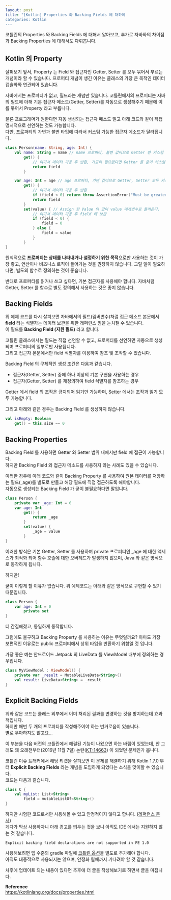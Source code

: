 ```yaml
---
layout: post
title: "[Kotlin] Properties 와 Backing Fields 에 대하여
categories: Kotlin
---
```


코틀린의 Properties 와 Backing Fields 에 대해서 알아보고, 추가로 자바와의 차이점과 Backing Properties 에 대해서도 다뤄봅니다.

## Kotlin 의 Property

살펴보기 앞서, Property 는 Field 와 접근자인 Getter, Setter 를 모두 묶어서 부르는 개념이라 할 수 있습니다.
프로퍼티 개념이 생긴 이유는 클래스의 가장 큰 목적인 데이터 캡슐화와 연관되어 있습니다.

자바에서는 프로퍼티가 없고, 필드라는 개념만 있습니다.
코틀린에서의 프로퍼티는 자바의 필드에 더해 기본 접근자 메소드(Getter, Setter)를 자동으로 생성해주기 때문에 이를 묶어서 Property 라고 부릅니다.  

물론 프로그래머가 원한다면 자동 생성되는 접근자 메소드 말고 아래 코드와 같이 직접 명시적으로 선언하는 것도 가능합니다.  
다만, 프로퍼티의 가변과 불변 타입에 따라서 커스텀 가능한 접근자 메소드가 달라집니다.

~~~kotlin
class Person(name: String, age: Int) {
    val name: String = name // name 프로퍼티, 불변 값이므로 Getter 만 커스텀 가능
        get() {
            // 여기서 데이터 가공 후 반환, 가공이 필요없다면 Getter 를 굳이 커스텀할 필요는 없다.
            return field
        }

    var age: Int = age // age 프로퍼티, 가변 값이므로 Getter, Setter 모두 커스텀 가능
        get() {
            // 여기서 데이터 가공 후 반환
            if (field < 0) return throw AssertionError("Must be greater than or equal to 0")
            return field
        }
        set(value) { // Assign 한 Value 의 값이 value 매개변수로 들어온다.
            // 여기서 데이터 가공 후 field 에 보관
            if (field < 0) {
                field = 0
            } else {
                field = value
            }
        }
}
~~~

원칙적으로 **프로퍼티는 상태를 나타내거나 설정하기 위한 목적**으로만 사용하는 것이 가장 좋고, 연산이나 비즈니스 로직이 들어가는 것을 권장하지 않습니다.
그럴 일이 필요하다면, 별도의 함수로 정의하는 것이 좋습니다.

반대로 프로퍼티를 읽거나 쓰고 싶다면, 기본 접근자를 사용해야 합니다.
자바처럼 Getter, Setter 를 함수로 별도 정의해서 사용하는 것은 좋지 않습니다.

## Backing Fields

위 예제 코드를 다시 살펴보면 자바에서의 필드(멤버변수)처럼 접근 메소드 본문에서 **field** 라는 식별자는 데이터 보관을 위한 레퍼런스 임을 눈치챌 수 있습니다.  
이 필드를 **Backing Field (지원 필드)** 라고 합니다.

코틀린 클래스에서는 필드는 직접 선언할 수 없고, 프로퍼티를 선언하면 자동으로 생성되며 프로퍼티의 일부로만 사용됩니다.  
그리고 접근자 본문에서만 field 식별자를 이용하여 참조 및 조작할 수 있습니다.  

Backing Field 의 구체적인 생성 조건은 다음과 같습니다.

- 접근자(Getter, Setter) 중에 하나 이상의 기본 구현을 사용하는 경우
- 접근자(Getter, Setter) 를 재정의하여 field 식별자를 참조하는 경우

Getter 에서 field 의 조작은 금지되어 읽기만 가능하며, Setter 에서는 조작과 읽기 모두 가능합니다.

그리고 아래와 같은 경우는 Backing Field 를 생성하지 않습니다.

~~~kotlin
val isEmpty: Boolean
    get() = this.size == 0
~~~

## Backing Properties

Backing Field 를 사용하면 Getter 와 Setter 범위 내에서만 field 에 접근이 가능합니다.  
하지만 Backing Field 와 접근자 메소드를 사용하지 않는 사례도 있을 수 있습니다.

이러한 경우에 아래 코드와 같이 Backing Property 를 사용하여 원본 데이터를 저장하는 필드(_age)를 별도로 만들고 해당 필드에 직접 접근하도록 해야합니다.  
자동으로 생성되는 Backing Field 가 굳이 불필요하다면 말입니다.

~~~kotlin
class Person {
    private var _age: Int = 0
    var age: Int
        get() {
            return _age
        }
        set(value) {
            _age = value
        }
}
~~~

이러한 방식은 기본 Getter, Setter 를 사용하며 private 프로퍼티인 _age 에 대한 액세스가 최적화 되어 함수 호출에 대한 오버헤드가 발생하지 않으며, Java 와 같은 방식으로 동작하게 됩니다.

하지만!

굳이 이렇게 할 이유가 없습니다.
위 예제코드는 아래와 같은 방식으로 구현할 수 있기 때문입니다.

~~~kotlin
class Person {
    var age: Int = 0
        private set
}
~~~

더 간결해졌고, 동일하게 동작합니다.

그럼에도 불구하고 Backing Property 를 사용하는 이유는 무엇일까요?
아마도 가장 보편적인 이유로는 public 프로퍼티에서 상위 타입을 반환하기 위함일 것 입니다.

가장 좋은 예는 안드로이드 Jetpack 의 LiveData 를 ViewModel 내부에 정의하는 경우입니다.

~~~kotlin
class MyViewModel : ViewModel() {
    private var _result = MutableLiveData<String>()
    val result: LiveData<String> = _result
}
~~~

## Explicit Backing Fields

위와 같은 코드는 클래스 외부에서 이미 처리된 결과를 변경하는 것을 방지하는데 효과적입니다.  
하지만 매번 두 개의 프로퍼티를 작성해주어야 하는 번거로움이 있습니다.  
별로 우아하지도 않고요...

이 부분을 다음 버전의 코틀린에서 해결된 기능이 나왔으면 하는 바램이 있었는데, 안 그래도 꽤 오래전부터(2016년 11월 7일) 논란([KT-14663](https://youtrack.jetbrains.com/issue/KT-14663)) 이 되었던 문제인가 봅니다.

코틀린 이슈 트래커에서 해당 티켓을 살펴보면 이 문제를 해결하기 위해 Kotlin 1.7.0 부터 **Explicit Backing Fields** 라는 개념을 도입하게 되었다는 소식을 맞이할 수 있습니다.  
코드는 다음과 같습니다.

~~~kotlin
class C {
    val myList: List<String>
        field = mutableListOf<String>()
}
~~~

하지만 시험판 코드로서만 사용해볼 수 있고 안정적이지 않다고 합니다. ([레퍼런스 문서](https://github.com/Kotlin/KEEP/blob/explicit-backing-fields-re/proposals/explicit-backing-fields.md))  
게다가 막상 사용하자니 아래 경고를 띄우는 것을 보니 아직도 IDE 에서는 지원하지 않는 것 같습니다.

~~~
Explicit backing field declarations are not supported in FE 1.0
~~~

사용해보려면 앱 수준의 gradle 파일에 [코틀린 옵션](https://gist.github.com/dellisd/a1e2ae1a7e6b61590bef4b2542a555a0)을 별도로 추가해야 합니다.  
아직도 대중적으로 사용되지는 않으며, 안정화 될때까지 기다려야 할 것 같습니다.

차후에 업데이트 되는 내용이 있다면 추후에 더 글을 작성해보기로 하면서 글을 마칩니다.

**Reference**  
https://kotlinlang.org/docs/properties.html